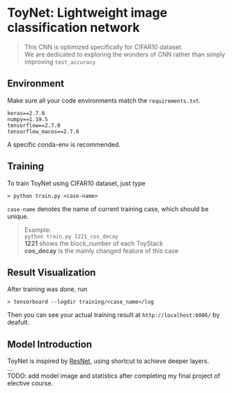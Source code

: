 # ToyNet: Lightweight image classification network

> This CNN is optimized specifically for CIFAR10 dataset.\
> We are dedicated to exploring the wonders of CNN rather than simply improving `test_accuracy`

## Environment
Make sure all your code environments match the `requirements.txt`.
```
keras==2.7.0
numpy==1.19.5
tensorflow==2.7.0
tensorflow_macos==2.7.0
```
A specific conda-env is recommended.

## Training
To train ToyNet using CIFAR10 dataset, just type
```shell
> python train.py <case-name>
```
`case-name` denotes the name of current training case, which should be unique.
> Example:\
> `python train.py 1221_cos_decay`\
> **1221** shows the block_number of each ToyStack\
> **cos_decay** is the mainly changed feature of this case

## Result Visualization
After training was done, run
```shell
> tensorboard --logdir training/<case_name>/log
```
Then you can see your actual training result at `http://localhost:6006/` by deafult.

## Model Introduction
ToyNet is inspired by [ResNet](https://arxiv.org/abs/1512.03385), using shortcut to achieve deeper layers.\
...\
TODO: add model image and statistics after completing my final project of elective course.


